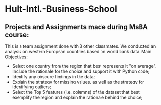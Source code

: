 # Hult-Intl.-Business-School
## Projects and Assignments made during MsBA course:

This is a team assignment done with 3 other classmates. We conducted an analysis on western European countries based on world bank data. 
Main Objectives:
- Select one country from the region that best represents it "on average". Include the rationale for the choice and support it with Python code;
- Identify any obscure findings in the data; 
- Explain the strategy for missing values, as well as the strategy for identifying outliers;
- Select the Top 5 features (i.e. columns) of the dataset that best exemplify the region and explain the rationale behind the choice;

